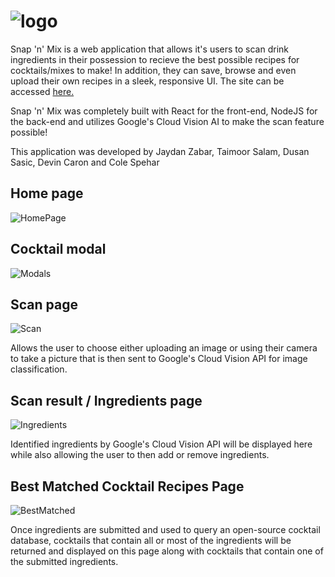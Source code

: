 # ![logo](https://github.com/Taimoor-Salam/snapnmix/blob/main/frontend/src/Components/NavBar/SnapAndMixLogo.png)

Snap 'n' Mix is a web application that allows it's users to scan drink ingredients in their possession to recieve the best possible recipes for cocktails/mixes to make! In addition, they can save, browse and even upload their own recipes in a sleek, responsive UI. The site can be accessed [here.](https://snapnmix.net/)

Snap 'n' Mix was completely built with React for the front-end, NodeJS for the back-end and utilizes Google's Cloud Vision AI to make the scan feature possible!

This application was developed by Jaydan Zabar, Taimoor Salam, Dusan Sasic, Devin Caron and Cole Spehar

## Home page
![HomePage](https://github.com/Taimoor-Salam/snapnmix/blob/main/frontend/public/HomePage.png)

## Cocktail modal
![Modals](https://github.com/Taimoor-Salam/snapnmix/blob/main/frontend/public/ModalShowcase.png)

## Scan page
![Scan](https://github.com/Taimoor-Salam/snapnmix/blob/main/frontend/public/ScanPage.png)

Allows the user to choose either uploading an image or using their camera to take a picture that is then sent to Google's Cloud Vision API for image classification.

## Scan result / Ingredients page
![Ingredients](https://github.com/Taimoor-Salam/snapnmix/blob/main/frontend/public/Ingredients%20Scan.png)

Identified ingredients by Google's Cloud Vision API will be displayed here while also allowing the user to then add or remove ingredients.

## Best Matched Cocktail Recipes Page
![BestMatched](https://github.com/Taimoor-Salam/snapnmix/blob/main/frontend/public/BestMatchedCocktails.png)

Once ingredients are submitted and used to query an open-source cocktail database, cocktails that contain all or most of the ingredients will be returned and displayed on this page along with cocktails that contain one of the submitted ingredients.
